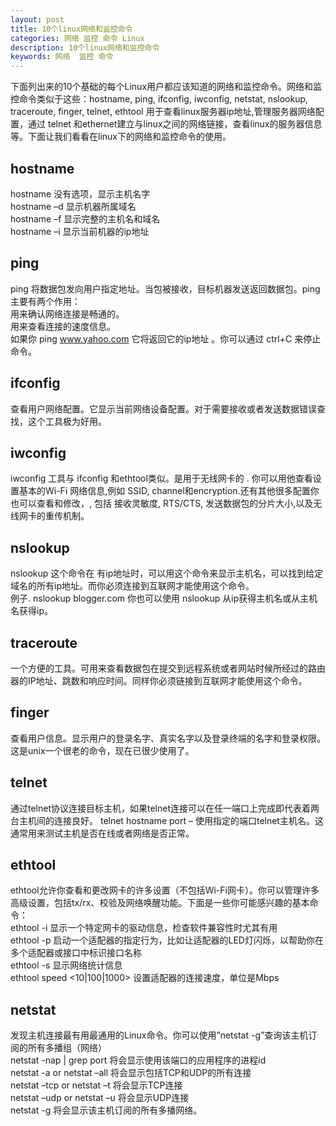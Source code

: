```yaml
---
layout: post
title: 10个linux网络和监控命令
categories: 网络 监控 命令 Linux
description: 10个linux网络和监控命令
keywords: 网络  监控 命令
---
```


下面列出来的10个基础的每个Linux用户都应该知道的网络和监控命令。网络和监控命令类似于这些：hostname, ping, ifconfig, iwconfig, netstat, nslookup, traceroute, finger, telnet, ethtool 用于查看linux服务器ip地址,管理服务器网络配置，通过 telnet 和ethernet建立与linux之间的网络链接，查看linux的服务器信息等。下面让我们看看在linux下的网络和监控命令的使用。

## hostname
hostname 没有选项，显示主机名字  
hostname –d 显示机器所属域名  
hostname –f 显示完整的主机名和域名  
hostname –i 显示当前机器的ip地址  

## ping
ping 将数据包发向用户指定地址。当包被接收，目标机器发送返回数据包。ping 主要有两个作用：  
用来确认网络连接是畅通的。  
用来查看连接的速度信息。  
如果你 ping www.yahoo.com 它将返回它的ip地址 。你可以通过 ctrl+C 来停止命令。  

## ifconfig
查看用户网络配置。它显示当前网络设备配置。对于需要接收或者发送数据错误查找，这个工具极为好用。

## iwconfig
iwconfig 工具与 ifconfig 和ethtool类似。是用于无线网卡的 . 你可以用他查看设置基本的Wi-Fi 网络信息,例如 SSID, channel和encryption.还有其他很多配置你也可以查看和修改，, 包括 接收灵敏度, RTS/CTS, 发送数据包的分片大小,以及无线网卡的重传机制。

## nslookup
nslookup 这个命令在 有ip地址时，可以用这个命令来显示主机名，可以找到给定域名的所有ip地址。而你必须连接到互联网才能使用这个命令。  
例子. nslookup blogger.com
你也可以使用 nslookup 从ip获得主机名或从主机名获得ip。

## traceroute
一个方便的工具。可用来查看数据包在提交到远程系统或者网站时候所经过的路由器的IP地址、跳数和响应时间。同样你必须链接到互联网才能使用这个命令。

## finger
查看用户信息。显示用户的登录名字、真实名字以及登录终端的名字和登录权限。这是unix一个很老的命令，现在已很少使用了。

## telnet
通过telnet协议连接目标主机，如果telnet连接可以在任一端口上完成即代表着两台主机间的连接良好。
telnet hostname port – 使用指定的端口telnet主机名。这通常用来测试主机是否在线或者网络是否正常。

## ethtool
ethtool允许你查看和更改网卡的许多设置（不包括Wi-Fi网卡）。你可以管理许多高级设置，包括tx/rx、校验及网络唤醒功能。下面是一些你可能感兴趣的基本命令：  
ethtool -i 显示一个特定网卡的驱动信息，检查软件兼容性时尤其有用  
ethtool -p 启动一个适配器的指定行为，比如让适配器的LED灯闪烁，以帮助你在多个适配器或接口中标识接口名称  
ethtool -s 显示网络统计信息  
ethtool speed <10|100|1000> 设置适配器的连接速度，单位是Mbps  

## netstat
发现主机连接最有用最通用的Linux命令。你可以使用”netstat -g”查询该主机订阅的所有多播组（网络）  
netstat -nap | grep port 将会显示使用该端口的应用程序的进程id  
netstat -a or netstat –all 将会显示包括TCP和UDP的所有连接  
netstat –tcp or netstat –t 将会显示TCP连接  
netstat –udp or netstat –u 将会显示UDP连接  
netstat -g 将会显示该主机订阅的所有多播网络。  
